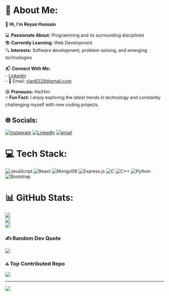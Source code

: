 # 💫 About Me:
👋 **Hi, I'm Reyan Hussain**  <br><br>💻 **Passionate About:** Programming and its surrounding disciplines  <br>📚 **Currently Learning:** Web Development  <br>🔍 **Interests:** Software development, problem-solving, and emerging technologies  <br><br>📬 **Connect With Me:**  <br>- [LinkedIn](https://www.linkedin.com/in/reyan-hussain-235a1733b)  <br>- 📧 Email: clan6229@gmail.com  <br><br>😄 **Pronouns:** He/Him  <br>⚡ **Fun Fact:** I enjoy exploring the latest trends in technology and constantly challenging myself with new coding projects.  <br>


## 🌐 Socials:
[![Instagram](https://img.shields.io/badge/Instagram-%23E4405F.svg?logo=Instagram&logoColor=white)](https://www.instagram.com/rey_an_/) [![LinkedIn](https://img.shields.io/badge/LinkedIn-%230077B5.svg?logo=linkedin&logoColor=white)](https://www.linkedin.com/in/reyan-hussain-235a1733b) [![email](https://img.shields.io/badge/Email-D14836?logo=gmail&logoColor=white)](mailto:clan6229@gmail.com) 

# 💻 Tech Stack:
![JavaScript](https://img.shields.io/badge/javascript-%23323330.svg?style=for-the-badge&logo=javascript&logoColor=%23F7DF1E) ![React](https://img.shields.io/badge/react-%2320232a.svg?style=for-the-badge&logo=react&logoColor=%2361DAFB) ![MongoDB](https://img.shields.io/badge/MongoDB-%234ea94b.svg?style=for-the-badge&logo=mongodb&logoColor=white) ![Express.js](https://img.shields.io/badge/express.js-%23404d59.svg?style=for-the-badge&logo=express&logoColor=%2361DAFB) ![C](https://img.shields.io/badge/c-%2300599C.svg?style=for-the-badge&logo=c&logoColor=white) ![C++](https://img.shields.io/badge/c++-%2300599C.svg?style=for-the-badge&logo=c%2B%2B&logoColor=white) ![Python](https://img.shields.io/badge/python-3670A0?style=for-the-badge&logo=python&logoColor=ffdd54) ![Bootstrap](https://img.shields.io/badge/bootstrap-%238511FA.svg?style=for-the-badge&logo=bootstrap&logoColor=white)
# 📊 GitHub Stats:
![](https://github-readme-stats.vercel.app/api?username=reyan3&theme=dark&hide_border=false&include_all_commits=false&count_private=false)<br/>
![](https://nirzak-streak-stats.vercel.app/?user=reyan3&theme=dark&hide_border=false)<br/>
![](https://github-readme-stats.vercel.app/api/top-langs/?username=reyan3&theme=dark&hide_border=false&include_all_commits=false&count_private=false&layout=compact)

### ✍️ Random Dev Quote
![](https://quotes-github-readme.vercel.app/api?type=horizontal&theme=tokyonight)

### 🔝 Top Contributed Repo
![](https://github-contributor-stats.vercel.app/api?username=reyan3&limit=5&theme=tokyonight&combine_all_yearly_contributions=true)

---
[![](https://visitcount.itsvg.in/api?id=reyan3&icon=0&color=3)](https://visitcount.itsvg.in)

